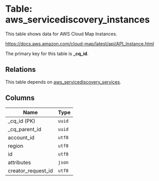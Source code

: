 # Table: aws_servicediscovery_instances

This table shows data for AWS Cloud Map Instances.

https://docs.aws.amazon.com/cloud-map/latest/api/API_Instance.html

The primary key for this table is **_cq_id**.

## Relations

This table depends on [aws_servicediscovery_services](aws_servicediscovery_services.md).

## Columns

| Name          | Type          |
| ------------- | ------------- |
|_cq_id (PK)|`uuid`|
|_cq_parent_id|`uuid`|
|account_id|`utf8`|
|region|`utf8`|
|id|`utf8`|
|attributes|`json`|
|creator_request_id|`utf8`|